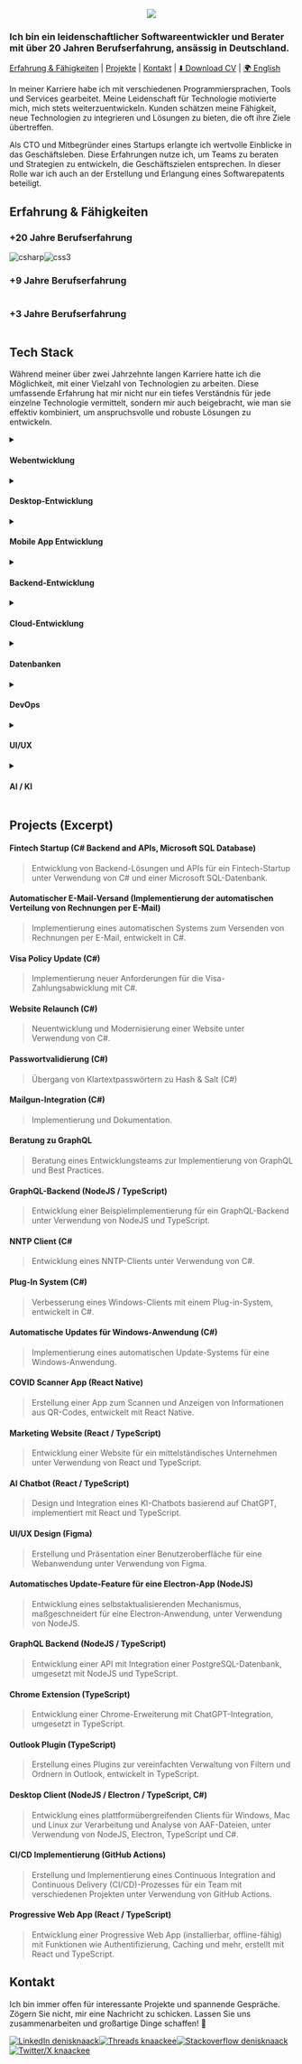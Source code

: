 <p align="center">
<a href=""><img src="https://github.com/Knaackee/knaackee/blob/master/header.png"/></a>
</p>

### Ich bin ein leidenschaftlicher Softwareentwickler und Berater mit über 20 Jahren Berufserfahrung, ansässig in Deutschland.

[Erfahrung & Fähigkeiten](#erfahrung--fähigkeiten) | 
[Projekte](#projekte) | 
[Kontakt](#kontakt) | 
[⬇️ Download CV](https://raw.githubusercontent.com/knaackee/knaackee/master/cv_dknaack_de.pdf) | 
[🌍 English](https://github.com/Knaackee)


In meiner Karriere habe ich mit verschiedenen Programmiersprachen, Tools und Services gearbeitet. Meine Leidenschaft für Technologie motivierte mich, mich stets weiterzuentwickeln. Kunden schätzen meine Fähigkeit, neue Technologien zu integrieren und Lösungen zu bieten, die oft ihre Ziele übertreffen.

Als CTO und Mitbegründer eines Startups erlangte ich wertvolle Einblicke in das Geschäftsleben. Diese Erfahrungen nutze ich, um Teams zu beraten und Strategien zu entwickeln, die Geschäftszielen entsprechen. In dieser Rolle war ich auch an der Erstellung und Erlangung eines Softwarepatents beteiligt.

## Erfahrung & Fähigkeiten

### +20 Jahre Berufserfahrung

<div style="display: flex; flex-wrap: wrap">
    <a rel="noreferrer">
      <img
        src="https://img.shields.io/badge/C%23-239120?style=for-the-badge&logo=csharp&logoColor=white"
        alt="csharp"
      />
    </a>
    <a rel="noreferrer">
      <img
        src="https://img.shields.io/badge/JavaScript-323330?style=for-the-badge&logo=javascript&logoColor=F7DF1E"
        alt=""
      />
    </a>
      <a rel="noreferrer">
      <img
        src="https://img.shields.io/badge/SQL-e6e6e6?style=for-the-badge&logo=sql&logoColor=black"
        alt=""
      />
    </a>
    <a rel="noreferrer">
      <img
        src="https://img.shields.io/badge/HTML5-E34F26?style=for-the-badge&logo=html5&logoColor=white"
        alt=""
      />
    </a>
    <a rel="noreferrer">
      <img
        src="https://img.shields.io/badge/CSS3-1572B6?style=for-the-badge&logo=css3&logoColor=white"
        alt="css3"
      />
    </a>
      </a>
      <a rel="noreferrer">
      <img
        src="https://img.shields.io/badge/Rest-39B7E6?style=for-the-badge&&logoColor=white"
        alt=""
      />
    </a>
  </div>

### +9 Jahre Berufserfahrung
<div style="display: flex; flex-wrap: wrap">    
  <a rel="noreferrer">
      <img
        src="https://img.shields.io/badge/Node%20js-339933?style=for-the-badge&logo=nodedotjs&logoColor=white"
        alt=""
      />
    </a>
      <a rel="noreferrer">
      <img
        src="https://img.shields.io/badge/TypeScript-007ACC?style=for-the-badge&logo=typescript&logoColor=white"
        alt=""
      />
    <a rel="noreferrer">
      <img
        src="https://img.shields.io/badge/GraphQl-E10098?style=for-the-badge&logo=graphql&logoColor=white"
        alt=""
      />
    </a>
</div>

### +3 Jahre Berufserfahrung
<div style="display: flex; flex-wrap: wrap">    
  <a rel="noreferrer">
      <img
        src="https://img.shields.io/badge/Dart-2BB6F6?style=for-the-badge&logo=dart&logoColor=white"
        alt=""
      />
    </a>
</div>

## Tech Stack

Während meiner über zwei Jahrzehnte langen Karriere hatte ich die Möglichkeit, mit einer Vielzahl von Technologien zu arbeiten. Diese umfassende Erfahrung hat mir nicht nur ein tiefes Verständnis für jede einzelne Technologie vermittelt, sondern mir auch beigebracht, wie man sie effektiv kombiniert, um anspruchsvolle und robuste Lösungen zu entwickeln.


<details style="display: flex; flex-wrap: wrap">
    <summary><h4>Webentwicklung</h4></summary>
    <a rel="noreferrer">
      <img
        src="https://img.shields.io/badge/AspNet-3DAFEC?style=for-the-badge&logoColor=61DAF"
        alt=""
      />
    </a>
    <a rel="noreferrer">
      <img
        src="https://img.shields.io/badge/React-20232A?style=for-the-badge&logo=react&logoColor=61DAF"
        alt=""
      />
    </a>
    <a rel="noreferrer">
      <img
        src="https://img.shields.io/badge/Vue%20js-35495E?style=for-the-badge&logo=vuedotjs&logoColor=4FC08D"
        alt=""
      />
    </a>
    <a rel="noreferrer">
      <img
        src="https://img.shields.io/badge/Solid%20JS-2C4F7C?style=for-the-badge&logo=solid&logoColor=white"
        alt=""
      />
    </a>
    <a rel="noreferrer">
      <img
        src="https://img.shields.io/badge/Svelte-4A4A55?style=for-the-badge&logo=svelte&logoColor=FF3E00"
        alt=""
      />
    </a>
    <a rel="noreferrer"
      ><img
        src="https://img.shields.io/badge/Angular-DD0031?style=for-the-badge&logo=angular&logoColor=white"
        alt="angular"
      />
    </a>
    <a rel="noreferrer">
      <img
        src="https://img.shields.io/badge/Gatsby-663399?style=for-the-badge&logo=gatsby&logoColor=white"
        alt="gatsby"
      />
    </a>
    <a rel="noreferrer">
      <img
        src="https://img.shields.io/badge/Express%20js-000000?style=for-the-badge&logo=express&logoColor=white"
        alt="express"
      />
    </a>
    <a rel="noreferrer">
      <img
        src="https://img.shields.io/badge/Tailwind_CSS-38B2AC?style=for-the-badge&logo=tailwind-css&logoColor=white"
        alt=""
      />
    </a>
    <a rel="noreferrer">
      <img
        src="https://img.shields.io/badge/Bootstrap-563D7C?style=for-the-badge&logo=bootstrap&logoColor=white"
        alt="bootstrap"
      />
    </a>
    <a rel="noreferrer">
      <img
        src="https://img.shields.io/badge/next%20js-000000?style=for-the-badge&logo=nextdotjs&logoColor=white"
        alt=""
      />
    </a>
    <a rel="noreferrer">
      <img
        src="https://img.shields.io/badge/remix-000000?style=for-the-badge&logo=remix&logoColor=white"
        alt=""
      />
    </a>
        <a rel="noreferrer">
      <img
        src="https://img.shields.io/badge/Google%20Analytics-E37400?style=for-the-badge&logo=google%20analytics&logoColor=white"
        alt=""
      />
    </a>
    <a rel="noreferrer">
      <img
        src="https://img.shields.io/badge/ThreeJs-black?style=for-the-badge&logo=three.js&logoColor=white"
        alt=""
      />
    </a>
    <a rel="noreferrer">
      <img
        src="https://img.shields.io/badge/Socket.io-010101?&style=for-the-badge&logo=Socket.io&logoColor=white"
        alt=""
      />
    </a>
</details>

<details style="display: flex; flex-wrap: wrap;">
    <summary><h4>Desktop-Entwicklung</h4></summary>
    <a rel="noreferrer">
      <img
        src="https://img.shields.io/badge/.NET-512BD4?style=for-the-badge&logo=dotnet&logoColor=white"
        alt="dotnet"
      />
    </a>
    <a rel="noreferrer">
      <img
        src="https://img.shields.io/badge/Electron-2B2E3A?style=for-the-badge&logo=electron&logoColor=9FEAF9"
        alt="electron"
      />
    </a>
</details>


<details style="display: flex; flex-wrap: wrap">
    <summary><h4>Mobile App Entwicklung</h4></summary>
    <a rel="noreferrer">
      <a rel="noreferrer">
        <img
          src="https://img.shields.io/badge/React_Native-20232A?style=for-the-badge&logo=react&logoColor=61DAFB"
          alt=""
        />
      </a>
      <img
        src="https://img.shields.io/badge/Flutter-02569B?style=for-the-badge&logo=flutter&logoColor=white"
        alt="flutter"
      />
    </a>
    <a rel="noreferrer">
      <img
        src="https://img.shields.io/badge/Xamarin-3498DB?style=for-the-badge&logo=xamarin&logoColor=white"
        alt=""
      />
    </a>
    <a rel="noreferrer">
      <img
        src="https://img.shields.io/badge/Ionic-3880FF?style=for-the-badge&logo=ionic&logoColor=white"
        alt="ionic"
      />
    </a>
    <a rel="noreferrer">
      <img
        src="https://img.shields.io/badge/Expo-1B1F23?style=for-the-badge&logo=expo&logoColor=white"
        alt=""
      />
    </a>
</details>


<details style="display: flex; flex-wrap: wrap">
    <summary><h4>Backend-Entwicklung</h4></summary>
    <a rel="noreferrer">
      <img
        src="https://img.shields.io/badge/.NET-512BD4?style=for-the-badge&logo=dotnet&logoColor=white"
        alt="dotnet"
      />
    </a>
  <a rel="noreferrer">
      <img
        src="https://img.shields.io/badge/Node%20js-339933?style=for-the-badge&logo=nodedotjs&logoColor=white"
        alt=""
      />
    </a>
</details>


<details style="display: flex; flex-wrap: wrap">
    <summary><h4>Cloud-Entwicklung</h4></summary>
    <a rel="noreferrer">
      <img
        src="https://img.shields.io/badge/Amazon_AWS-FF9900?style=for-the-badge&logo=amazonaws&logoColor=white"
        alt="aws"
      />
    </a>
    <a rel="noreferrer">
      <img
        src="https://img.shields.io/badge/microsoft%20azure-0089D6?style=for-the-badge&logo=microsoft-azure&logoColor=white"
        alt="azure"
      />
    </a>
    <a rel="noreferrer">
      <img
        src="https://img.shields.io/badge/Cloudflare-F38020?style=for-the-badge&logo=Cloudflare&logoColor=white"
        alt=""
      />
    </a>
    <a rel="noreferrer">
      <img
        src="https://img.shields.io/badge/Digital_Ocean-0080FF?style=for-the-badge&logo=DigitalOcean&logoColor=white"
        alt=""
      />
    </a>
    <a rel="noreferrer">
      <img
        src="https://img.shields.io/badge/Google_Cloud-4285F4?style=for-the-badge&logo=google-cloud&logoColor=white"
        alt=""
      />
    </a>
    <a rel="noreferrer">
      <img
        src="https://img.shields.io/badge/Netlify-00C7B7?style=for-the-badge&logo=netlify&logoColor=white"
        alt=""
      />
    </a>
    <a rel="noreferrer">
      <img
        src="https://img.shields.io/badge/Vercel-000000?style=for-the-badge&logo=vercel&logoColor=white"
        alt=""
      />
    </a>
</details>

 <details style="display: flex; flex-wrap: wrap">
    <summary><h4>Datenbanken</h4></summary>
    <a rel="noreferrer">
      <img
        src="https://img.shields.io/badge/PostgreSQL-316192?style=for-the-badge&logo=postgresql&logoColor=white"
        alt=""
      />
    </a>
    <a rel="noreferrer">
      <img
        src="https://img.shields.io/badge/Microsoft%20SQL%20Server-CC2927?style=for-the-badge&logo=microsoft%20sql%20server&logoColor=white"
        alt=""
      />
    </a>
      <a rel="noreferrer">
      <img
        src="https://img.shields.io/badge/MySQL-005C84?style=for-the-badge&logo=mysql&logoColor=white"
        alt=""
      />
    </a>
    <a rel="noreferrer">
      <img
        src="https://img.shields.io/badge/MariaDB-003545?style=for-the-badge&logo=mariadb&logoColor=white"
        alt=""
      />
    </a>
          <a rel="noreferrer">
      <img
        src="https://img.shields.io/badge/Sqlite-003B57?style=for-the-badge&logo=sqlite&logoColor=white"
        alt=""
      />
    </a>
    <a rel="noreferrer">
      <img
        src="https://img.shields.io/badge/MongoDB-4EA94B?style=for-the-badge&logo=mongodb&logoColor=white"
        alt=""
      />
    </a>
    <a rel="noreferrer">
      <img
        src="https://img.shields.io/badge/redis-%23DD0031.svg?&style=for-the-badge&logo=redis&logoColor=white"
        alt=""
      />
    </a>
    <a rel="noreferrer">
      <img
        src="https://img.shields.io/badge/Firebase-FFCB2D.svg?&style=for-the-badge&logo=firebase&logoColor=black"
        alt=""
      />
    </a>
  </details>

  <details style="display: flex; flex-wrap: wrap">
    <summary><h4>DevOps</h4></summary>
    <a rel="noreferrer">
      <img
        src="https://img.shields.io/badge/Docker-2CA5E0?style=for-the-badge&logo=docker&logoColor=white"
        alt="docker"
      />
    </a>
    <a rel="noreferrer">
      <img
        src="https://img.shields.io/badge/GitHub-100000?style=for-the-badge&logo=github&logoColor=white"
        alt=""
      />
    </a>
    <a rel="noreferrer">
      <img
        src="https://img.shields.io/badge/GitLab-330F63?style=for-the-badge&logo=gitlab&logoColor=white"
        alt=""
      />
    </a>
    <a rel="noreferrer">
      <img
        src="https://img.shields.io/badge/kubernetes-326ce5.svg?&style=for-the-badge&logo=kubernetes&logoColor=white"
        alt=""
      />
    </a>
  </details>  
<details style="display: flex; flex-wrap: wrap">
    <summary><h4>UI/UX</h4></summary>
    <a rel="noreferrer">
      <img
        src="https://img.shields.io/badge/Figma-F24E1E?style=for-the-badge&logo=figma&logoColor=white"
        alt="figma"
      />
    </a>
</details>
<details style="display: flex; flex-wrap: wrap">
    <summary><h4>AI / KI</h4></summary>
    <a rel="noreferrer">
        <img
            src="https://img.shields.io/badge/ChatGPT-74aa9c?style=for-the-badge&logo=openai&logoColor=white"
            alt=""
        />
    </a>
</details>




## Projects (Excerpt)

#### Fintech Startup (C# Backend and APIs, Microsoft SQL Database)
> Entwicklung von Backend-Lösungen und APIs für ein Fintech-Startup unter Verwendung von C# und einer Microsoft SQL-Datenbank.

#### Automatischer E-Mail-Versand (Implementierung der automatischen Verteilung von Rechnungen per E-Mail)
> Implementierung eines automatischen Systems zum Versenden von Rechnungen per E-Mail, entwickelt in C#.

#### Visa Policy Update (C#)
> Implementierung neuer Anforderungen für die Visa-Zahlungsabwicklung mit C#.

#### Website Relaunch (C#)
> Neuentwicklung und Modernisierung einer Website unter Verwendung von C#.

#### Passwortvalidierung (C#)
> Übergang von Klartextpasswörtern zu Hash & Salt (C#)

#### Mailgun-Integration (C#)
> Implementierung und Dokumentation.

#### Beratung zu GraphQL
> Beratung eines Entwicklungsteams zur Implementierung von GraphQL und Best Practices.

#### GraphQL-Backend (NodeJS / TypeScript)
> Entwicklung einer Beispielimplementierung für ein GraphQL-Backend unter Verwendung von NodeJS und TypeScript.

#### NNTP Client (C#
> Entwicklung eines NNTP-Clients unter Verwendung von C#.

#### Plug-In System (C#)
> Verbesserung eines Windows-Clients mit einem Plug-in-System, entwickelt in C#.

#### Automatische Updates für Windows-Anwendung (C#)
> Implementierung eines automatischen Update-Systems für eine Windows-Anwendung.

#### COVID Scanner App (React Native)
> Erstellung einer App zum Scannen und Anzeigen von Informationen aus QR-Codes, entwickelt mit React Native.

#### Marketing Website (React / TypeScript)
> Entwicklung einer Website für ein mittelständisches Unternehmen unter Verwendung von React und TypeScript.

#### AI Chatbot (React / TypeScript)
> Design und Integration eines KI-Chatbots basierend auf ChatGPT, implementiert mit React und TypeScript.

#### UI/UX Design (Figma)
> Erstellung und Präsentation einer Benutzeroberfläche für eine Webanwendung unter Verwendung von Figma.

#### Automatisches Update-Feature für eine Electron-App (NodeJS)
> Entwicklung eines selbstaktualisierenden Mechanismus, maßgeschneidert für eine Electron-Anwendung, unter Verwendung von NodeJS.

#### GraphQL Backend (NodeJS / TypeScript)
> Entwicklung einer API mit Integration einer PostgreSQL-Datenbank, umgesetzt mit NodeJS und TypeScript.

#### Chrome Extension (TypeScript)
> Entwicklung einer Chrome-Erweiterung mit ChatGPT-Integration, umgesetzt in TypeScript.

#### Outlook Plugin (TypeScript)
> Erstellung eines Plugins zur vereinfachten Verwaltung von Filtern und Ordnern in Outlook, entwickelt in TypeScript.

#### Desktop Client (NodeJS / Electron / TypeScript, C#)
> Entwicklung eines plattformübergreifenden Clients für Windows, Mac und Linux zur Verarbeitung und Analyse von AAF-Dateien, unter Verwendung von NodeJS, Electron, TypeScript und C#.

#### CI/CD Implementierung (GitHub Actions)
> Erstellung und Implementierung eines Continuous Integration and Continuous Delivery (CI/CD)-Prozesses für ein Team mit verschiedenen Projekten unter Verwendung von GitHub Actions.

#### Progressive Web App (React / TypeScript)
> Entwicklung einer Progressive Web App (installierbar, offline-fähig) mit Funktionen wie Authentifizierung, Caching und mehr, erstellt mit React und TypeScript.

## Kontakt

Ich bin immer offen für interessante Projekte und spannende Gespräche. Zögern Sie nicht, mir eine Nachricht zu schicken. Lassen Sie uns zusammenarbeiten und großartige Dinge schaffen! 🚀

<a href="https://linkedin.com/in/denisknaack" target="blank"><img
    align="center"
    src="https://img.shields.io/badge/LinkedIn-0077B5?style=for-the-badge&logo=linkedin&logoColor=white"
    alt="LinkedIn denisknaack"/></a><a href="https://www.threads.net/@knaackee" target="blank"><img
    align="center"
    src="https://img.shields.io/badge/Threads-000000?style=for-the-badge&logo=Threads&logoColor=white"
    alt="Threads knaackee"/></a><a href="https://stackoverflow.com/users/479659" target="blank"><img
    align="center"
    src="https://img.shields.io/badge/Stack_Overflow-FE7A16?style=for-the-badge&logo=stack-overflow&logoColor=white"
    alt="Stackoverflow denisknaack"/><a href="https://twitter.com/knaackee" target="blank"><img
    align="center"
    src="https://img.shields.io/badge/X-000000?style=for-the-badge&logo=x&logoColor=white"
    alt="Twitter/X knaackee"/></a>
</a>
